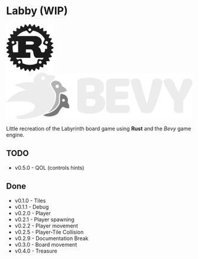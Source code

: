 # Labby (WIP)

![Rust logo](rust-logo.png)
![Bevy logo](bevy-logo.png)

Little recreation of the Labyrinth board game using **Rust** and the *Bevy* game engine.

## TODO
- v0.5.0 - QOL (controls hints)

## Done
- v0.1.0 - Tiles
- v0.1.1 - Debug
- v0.2.0 - Player
- v0.2.1 - Player spawning
- v0.2.2 - Player movement
- v0.2.5 - Player-Tile Collision
- v0.2.9 - Documentation Break
- v0.3.0 - Board movement
- v0.4.0 - Treasure